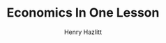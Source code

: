 ---
layout: books
title: Economics In One Lesson
subtitle: 
essential: true
categories: ['economics']
author: ['Henry Hazlitt']
excerpt: .
external_url: 
---